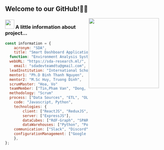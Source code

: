 ## Welcome to our GitHub!👨‍💻

<img align='right' src="https://media.giphy.com/media/M9gbBd9nbDrOTu1Mqx/giphy.gif" width="230">

### <img src="https://media.giphy.com/media/WUlplcMpOCEmTGBtBW/giphy.gif" width="30"> A little information about project...

```js
const information = {
	acronym: "SDA",
	title: "Smart Dashboard Application",
  function: "Environment Analysis System",
  webURL: "https://sda-research.ml/",
	email: "sdadevteamdtu@gmail.com",
  leadInstitution: "International School, Duy Tan University"
  mentor1: "Ph.D Binh Thanh Nguyen",
  mentor2: "M.Sc Huy, Truong Dinh",  
  scrumMaster: "Hoa, Vo"
  teamMember: ["Tin,Pham Van", "Dong, Ky Huu", "Kieu, Tran Thanh" ],
  methodology: "Scrum"
  process: ["Data Sources", "ETL", "OLAP", "Dashboard", "Viz & AI"],
	code: "Javascript, Python",
	technologies: {
		client: ["ReactJS", "ReduxJS", "react-dnd", "styled-components"],
		server: ["ExpressJS"],
		dataCubes: ["RdF-Graph", "SPARQL"],
		dataWarehouses: ["Python", "PostgreSQL"],
    communication: ["Slack", "Discord", "Trello", "Skype"],
    configurationManagement: ["Google Sheet", "Google Document", "Github", "Trello"],
	},
};
```

